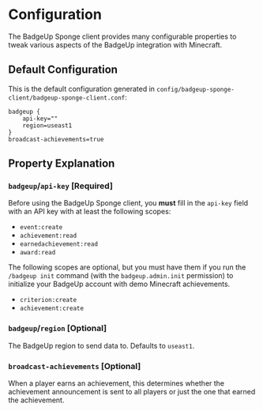 # Configuration

The BadgeUp Sponge client provides many configurable properties to tweak various aspects of the BadgeUp integration with Minecraft.

## Default Configuration

This is the default configuration generated in `config/badgeup-sponge-client/badgeup-sponge-client.conf`:

```hocon
badgeup {
    api-key=""
    region=useast1
}
broadcast-achievements=true
```

## Property Explanation

### `badgeup`/`api-key` [Required]
Before using the BadgeUp Sponge client, you **must** fill in the `api-key` field with an API key with at least the following scopes:
  - `event:create`
  - `achievement:read`
  - `earnedachievement:read`
  - `award:read`
  
The following scopes are optional, but you must have them if you run the `/badgeup init` command (with the `badgeup.admin.init` permission) to initialize your BadgeUp account with demo Minecraft achievements.
  - `criterion:create`
  - `achievement:create`
  
### `badgeup`/`region` [Optional]
The BadgeUp region to send data to. Defaults to `useast1`.
 
### `broadcast-achievements` [Optional]
When a player earns an achievement, this determines whether the achievement announcement is sent to all players or just the one that earned the achievement.
